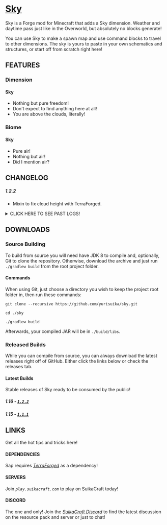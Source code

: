 # [Sky](http://suikacraft.com)

Sky is a Forge mod for Minecraft that adds a Sky dimension. Weather and daytime pass just like in the Overworld, but absolutely no blocks generate!

You can use Sky to make a spawn map and use command blocks to travel to other dimensions. The sky is yours to paste in your own schematics and structures, or start off from scratch right here!

## FEATURES

### Dimension

#### Sky

* Nothing but pure freedom!
* Don't expect to find anything here at all!
* You are above the clouds, literally!

### Biome

#### Sky

* Pure air!
* Nothing but air!
* Did I mention air?

## CHANGELOG

##### 1.2.2

* Mixin to fix cloud height with TerraForged.

<details><summary>
CLICK HERE TO SEE PAST LOGS!
</summary>

##### 1.2.1

* Fixed sky and fog rendering!
* Cleaned up code and data.
* Updated to Forge 35.1.32.

##### 1.2.0

* 1.16!

##### 1.1.1

* General improvements.

##### 1.1.0

* Updated to Forge 31.2.47.
* Clouds now render at 0. You are in the sky!
* Removed void fade and horizon darkness.
* Added language file for world type.

##### 0.1.0

* Initial release.
</details>

## DOWNLOADS

### Source Building

To build from source you will need have JDK 8  to compile and, optionally, Git to clone the repository. Otherwise, download the archive and just run `./gradlew build` from the root project folder.

#### Commands

When using Git, just choose a directory you wish to keep the project root folder in, then run these commands:

```shell script
git clone --recursive https://github.com/yurisuika/sky.git

cd ./sky

./gradlew build
```

Afterwards, your compiled JAR will be in `./build/libs`.

### Released Builds

While you can compile from source, you can always download the latest releases right off of GitHub. Either click the links below or check the releases tab.

#### Latest Builds

Stable releases of Sky ready to be consumed by the public!

##### 1.16 - [*`1.2.2`*](https://github.com/yurisuika/Sky/releases/download/1.2.2/sky-1.16.4-1.2.2.jar)

##### 1.15 - [*`1.1.1`*](https://github.com/yurisuika/Sky/releases/download/1.1.1/sky-1.15.2-1.1.1.jar)

## LINKS

Get all the hot tips and tricks here!

#### DEPENDENCIES

Sap requires *[TerraForged](https://github.com/TerraForged/TerraForged)* as a dependency!

#### SERVERS

Join *`play.suikacraft.com`* to play on SuikaCraft today!

#### DISCORD

The one and only! Join the *[SuikaCraft Discord](https://discord.gg/0zdNEkQle7Qg9C1H)* to find the latest discussion on the resource pack and server or just to chat!
